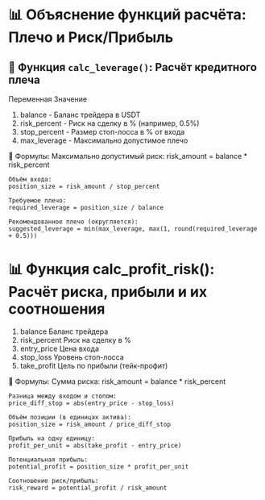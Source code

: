# 📊 Объяснение функций расчёта: Плечо и Риск/Прибыль

## 🔹 Функция `calc_leverage()`: Расчёт кредитного плеча

Переменная	Значение
1. balance - Баланс трейдера в USDT
2. risk_percent	- Риск на сделку в % (например, 0.5%)
3. stop_percent	- Размер стоп-лосса в % от входа
4. max_leverage	 - Максимально допустимое плечо

🧮 Формулы:
    Максимально допустимый риск:
    risk_amount = balance * risk_percent

    Объём входа:
    position_size = risk_amount / stop_percent

    Требуемое плечо:
    required_leverage = position_size / balance

    Рекомендованное плечо (округляется):
    suggested_leverage = min(max_leverage, max(1, round(required_leverage + 0.5)))

# 📊 Функция calc_profit_risk(): Расчёт риска, прибыли и их соотношения


1. balance	Баланс трейдера
2. risk_percent	Риск на сделку в %
3. entry_price	Цена входа
4. stop_loss	Уровень стоп-лосса
5. take_profit	Цель по прибыли (тейк-профит)

🧮 Формулы:
    Сумма риска:
    risk_amount = balance * risk_percent

    Разница между входом и стопом:
    price_diff_stop = abs(entry_price - stop_loss)

    Объём позиции (в единицах актива):
    position_size = risk_amount / price_diff_stop

    Прибыль на одну единицу:
    profit_per_unit = abs(take_profit - entry_price)

    Потенциальная прибыль:
    potential_profit = position_size * profit_per_unit

    Соотношение риск/прибыль:
    risk_reward = potential_profit / risk_amount